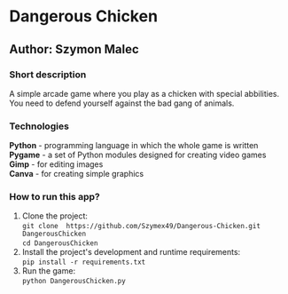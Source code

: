 # Dangerous Chicken
## Author: Szymon Malec

### Short description
A simple arcade game where you play as a chicken with special abbilities. You need to defend yourself against the bad gang of animals.

### Technologies
**Python** - programming language in which the whole game is written <br>
**Pygame** - a set of Python modules designed for creating video games <br>
**Gimp** - for editing images <br>
**Canva** - for creating simple graphics

### How to run this app?
1. Clone the project: <br>
`git clone  https://github.com/Szymex49/Dangerous-Chicken.git DangerousChicken` <br>
`cd DangerousChicken`
2. Install the project's development and runtime requirements: <br>
`pip install -r requirements.txt`
3. Run the game: <br>
`python DangerousChicken.py`